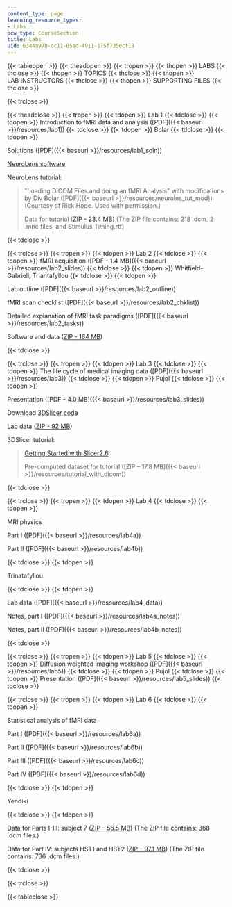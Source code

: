 ```yaml
---
content_type: page
learning_resource_types:
- Labs
ocw_type: CourseSection
title: Labs
uid: 6344a97b-cc11-05ad-4911-175f735ecf18
---
```


{{< tableopen >}}
{{< theadopen >}}
{{< tropen >}}
{{< thopen >}}
LABS
{{< thclose >}}
{{< thopen >}}
TOPICS
{{< thclose >}}
{{< thopen >}}
LAB INSTRUCTORS
{{< thclose >}}
{{< thopen >}}
SUPPORTING FILES
{{< thclose >}}

{{< trclose >}}

{{< theadclose >}}
{{< tropen >}}
{{< tdopen >}}
Lab 1
{{< tdclose >}}
{{< tdopen >}}
Introduction to fMRI data and analysis ([PDF]({{< baseurl >}}/resources/lab1))
{{< tdclose >}}
{{< tdopen >}}
Bolar
{{< tdclose >}}
{{< tdopen >}}


Solutions ([PDF]({{< baseurl >}}/resources/lab1_soln))

[NeuroLens software](https://en.freedownloadmanager.org/Mac-OS/NeuroLens-FREE.html)

NeuroLens tutorial:

> "Loading DICOM Files and doing an fMRI Analysis" with modifications by Div Bolar ([PDF]({{< baseurl >}}/resources/neurolns_tut_mod)) (Courtesy of Rick Hoge. Used with permission.)
> 
> Data for tutorial ([ZIP - 23.4 MB](/ans7870/HST/HST.583/f08/Tutorial1.zip)) (The ZIP file contains: 218 .dcm, 2 .mnc files, and Stimulus Timing.rtf)


{{< tdclose >}}

{{< trclose >}}
{{< tropen >}}
{{< tdopen >}}
Lab 2
{{< tdclose >}}
{{< tdopen >}}
fMRI acquisition ([PDF - 1.4 MB]({{< baseurl >}}/resources/lab2_slides))
{{< tdclose >}}
{{< tdopen >}}
Whitfield-Gabrieli, Triantafyllou
{{< tdclose >}}
{{< tdopen >}}


Lab outline ([PDF]({{< baseurl >}}/resources/lab2_outline))

fMRI scan checklist ([PDF]({{< baseurl >}}/resources/lab2_chklist))

Detailed explanation of fMRI task paradigms ([PDF]({{< baseurl >}}/resources/lab2_tasks))

Software and data ([ZIP - 164 MB](/ans7870/HST/HST.583/f08/lab2_code_data.zip))


{{< tdclose >}}

{{< trclose >}}
{{< tropen >}}
{{< tdopen >}}
Lab 3
{{< tdclose >}}
{{< tdopen >}}
The life cycle of medical imaging data ([PDF]({{< baseurl >}}/resources/lab3))
{{< tdclose >}}
{{< tdopen >}}
Pujol
{{< tdclose >}}
{{< tdopen >}}


Presentation ([PDF - 4.0 MB]({{< baseurl >}}/resources/lab3_slides))

Download [3DSlicer code](https://www.slicer.org/)

Lab data ([ZIP - 92 MB](/ans7870/HST/HST.583/f08/lab3_data.zip))

3DSlicer tutorial:

> [Getting Started with Slicer2.6](http://www.slicer.org/slicerWiki/index.php/Slicer:Slicer2.6_Getting_Started)
> 
> Pre-computed dataset for tutorial ([ZIP – 17.8 MB]({{< baseurl >}}/resources/tutorial_with_dicom))


{{< tdclose >}}

{{< trclose >}}
{{< tropen >}}
{{< tdopen >}}
Lab 4
{{< tdclose >}}
{{< tdopen >}}


MRI physics

Part I ([PDF]({{< baseurl >}}/resources/lab4a))

Part II ([PDF]({{< baseurl >}}/resources/lab4b))


{{< tdclose >}}
{{< tdopen >}}


Trinatafyllou


{{< tdclose >}}
{{< tdopen >}}


Lab data ([PDF]({{< baseurl >}}/resources/lab4_data))

Notes, part I ([PDF]({{< baseurl >}}/resources/lab4a_notes))

Notes, part II ([PDF]({{< baseurl >}}/resources/lab4b_notes))


{{< tdclose >}}

{{< trclose >}}
{{< tropen >}}
{{< tdopen >}}
Lab 5
{{< tdclose >}}
{{< tdopen >}}
Diffusion weighted imaging workshop ([PDF]({{< baseurl >}}/resources/lab5))
{{< tdclose >}}
{{< tdopen >}}
Pujol
{{< tdclose >}}
{{< tdopen >}}
Presentation ([PDF]({{< baseurl >}}/resources/lab5_slides))
{{< tdclose >}}

{{< trclose >}}
{{< tropen >}}
{{< tdopen >}}
Lab 6
{{< tdclose >}}
{{< tdopen >}}


Statistical analysis of fMRI data

Part I ([PDF]({{< baseurl >}}/resources/lab6a))

Part II ([PDF]({{< baseurl >}}/resources/lab6b))

Part III ([PDF]({{< baseurl >}}/resources/lab6c))

Part IV ([PDF]({{< baseurl >}}/resources/lab6d))


{{< tdclose >}}
{{< tdopen >}}


Yendiki


{{< tdclose >}}
{{< tdopen >}}


Data for Parts I-III: subject 7 ([ZIP – 56.5 MB](/ans7870/HST/HST.583/f08/Subject7Sessions7-8-9-13.zip)) (The ZIP file contains: 368 .dcm files.)

Data for Part IV: subjects HST1 and HST2 ([ZIP – 97.1 MB](/ans7870/HST/HST.583/f08/Lab1_fMRIAcquisition.zip)) (The ZIP file contains: 736 .dcm files.)


{{< tdclose >}}

{{< trclose >}}

{{< tableclose >}}